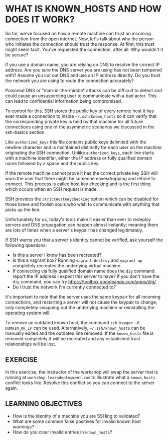 # WHAT IS KNOWN_HOSTS AND HOW DOES IT WORK?

So far, we've focused on how a remote machine can trust an incoming connection
from the open internet. Now, let's talk about why the person who initiates the
connection should trust the response. At first, this trust might seem tacit.
You've requested the connection, after all. Why wouldn't it be secure?

If you use a domain name, you are relying on DNS to resolve the correct IP
address. Are you sure the DNS server you are using has not been tampered with?
Assume you cut out DNS and use an IP address directly. Do you trust the network
you are using to route the connection accurately?

Poisoned DNS or "man-in-the-middle" attacks can be difficult to detect and could
cause an unsuspecting user to communicate with a bad actor. This can lead to
confidential information being compromised.

To control for this, SSH stores the public key of every remote host it has ever
made a connection to inside `~/.ssh/known_hosts` so it can verify that the
corresponding private key is held by that machine for all future connections
using one of the asymmetric scenarios we discussed in the ssh-basics section.

Like `authorized_keys` this file contains public keys delimited with the newline
character and is maintained distinctly for each user on the machine originating
the SSH connection. Unlike `authorized_keys`, each line starts with a machine
identifier, either the IP address or fully qualified domain name followed by a
space and the public key.

If the remote machine cannot prove it has the correct private key SSH will warn
the user that there might be someone eavesdropping and refuse to connect. This
process is called host key checking and is the first thing which occurs when an
SSH request is made.

SSH provides the `StrictHostKeychecking` option which can be disabled for those
brave and foolish souls who wish to communicate with anything that picks up the
line.

Unfortunately for us, today's tools make it easier than ever to redeploy servers
and DNS propagation can happen almost instantly; meaning there are lots of times
when a server's keypair has changed legitimately.

If SSH warns you that a server's identity cannot be verified, ask yourself the
following questions:

- Is this a server I know has been recreated?
- Is this a vagrant box? Running `vagrant destroy` and `vagrant up`
  completely recreates the underlying virtual machine.
- If connecting via fully qualified domain name does the `dig` command report
  the IP address I expect this server to have? If you don't have the `dig`
  command, you can try https://toolbox.googleapps.com/apps/dig/.
- Do I trust the network I'm currently connected to?

It's important to note that the server uses the same keypair for all incoming
connections, and restarting a server will not cause the keypair to change; only
completely swapping out the underlying machine or reinstalling the operating
system will.

To remove an outdated known host, the command `ssh-keygen -R DOMAIN_OR_IP`
can be used. Alternatively, `~/.ssh/known_hosts` can be manually edited and the
outdated line removed. If the `known_hosts` file is removed completely it will
be recreated and any established trust relationships will be lost.

## EXERCISE

In this exercise, the instructor of the workshop will swap the server that is
running at `workshop.learndeployment.com` to illustrate what a `known_hosts`
conflict looks like. Resolve this conflict so you can connect to the server
again.

## LEARNING OBJECTIVES

- How is the identity of a machine you are SSHing to validated?
- What are some common false positives for invalid known host warnings?
- How do you clear invalid entries in `known_hosts`?
